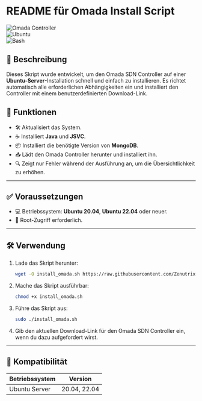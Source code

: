 # README für Omada Install Script

![Omada Controller](https://img.shields.io/badge/Omada-Controller-green?style=for-the-badge)  
![Ubuntu](https://img.shields.io/badge/Ubuntu-Compatible-orange?style=for-the-badge)  
![Bash](https://img.shields.io/badge/Script-Bash-blue?style=for-the-badge)

## 📜 Beschreibung

Dieses Skript wurde entwickelt, um den Omada SDN Controller auf einer **Ubuntu-Server**-Installation schnell und einfach zu installieren. Es richtet automatisch alle erforderlichen Abhängigkeiten ein und installiert den Controller mit einem benutzerdefinierten Download-Link.

## 🚀 Funktionen

- 🛠 Aktualisiert das System.
- ☕ Installiert **Java** und **JSVC**.
- 📦 Installiert die benötigte Version von **MongoDB**.
- 📥 Lädt den Omada Controller herunter und installiert ihn.
- 🔍 Zeigt nur Fehler während der Ausführung an, um die Übersichtlichkeit zu erhöhen.

---

## ✅ Voraussetzungen

- 💻 Betriebssystem: **Ubuntu 20.04**, **Ubuntu 22.04** oder neuer.
- 🔑 Root-Zugriff erforderlich.

---

## 🛠 Verwendung

1. Lade das Skript herunter:
   ```bash
   wget -O install_omada.sh https://raw.githubusercontent.com/Zenutrix/OmadaInstallScript/refs/heads/main/install_omada.sh
   ```

2. Mache das Skript ausführbar:
   ```bash
   chmod +x install_omada.sh
   ```

3. Führe das Skript aus:
   ```bash
   sudo ./install_omada.sh
   ```

4. Gib den aktuellen Download-Link für den Omada SDN Controller ein, wenn du dazu aufgefordert wirst.

---

## 💾 Kompatibilität

| Betriebssystem   | Version        |
|------------------|----------------|
| Ubuntu Server    | 20.04, 22.04   |


